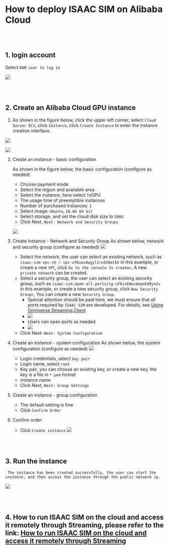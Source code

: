 # How to deploy ISAAC SIM on Alibaba Cloud

<br><br>
## 1. login account
    
Select `RAM user to log in`
    
![](./images/1.1.login.JPG)

<br><br>
## 2. Create an Alibaba Cloud GPU instance

1. As shown in the figure below, click the upper left corner, select `Cloud Server ECS`, click `Instance`, click `Create Instance` to enter the instance creation interface.

![](./images/2.1.create_instance_entry.gif)

![](./images/2.2.create_instance_ui.JPG)

2. Create an instance - basic configuration

     As shown in the figure below, the basic configuration (configure as needed)
     * Choose payment mode
     * Select the region and available area
     * Select the instance, here select `T4`GPU
     * The usage time of preemptible instances
     * Number of purchased instances: `1`
     * Select image: `Ubuntu`, `18.04 64 bit`
     * Select storage, and set the cloud disk size to `500G`
     * Click Next, `Next: Network and Security Groups`

    ![](./images/2.2.basic_config.gif)

3. Create Instance - Network and Security Group
     As shown below, network and security group (configure as needed)
     ![](./images/2.3.network_and_safe.gif)
     * Select the network, the user can select an existing network, such as `isaac-sim-vpc-sh / vpc-uf6uov4wgyl1ru928mlbk` in this example, or create a new `VPC`, click `Go to the console to create>`, A new `private network` can be created.
     * Select a security group, the user can select an existing security group, such as `isaac-sim-open-all-ports/sg-uf6ix68ocmepok99yn2v` in this example, or create a new security group, click `New Security Group>`, You can create a new `Security Group`.
       * Special attention should be paid here, we must ensure that all ports required by `ISAAC SIM` are developed. For details, see [Using Omniverse Streaming Client](https://docs.omniverse.nvidia.com/app_streaming-client/app_streaming-client/user-manual.html)
       * ![](./images/2.3.1.streaming_ports.JPG)
       * Users can open ports as needed
       * ![](./images/2.3.2.open_network_ports.JPG)
     * Click Next: `Next: System Configuration`
  
4. Create an instance - system configuration
     As shown below, the system configuration (configure as needed)
     ![](./images/2.4.system_config.gif)
     * Login credentials, select `key pair`
     * Login name, select `root`
     * Key pair, you can choose an existing key, or create a new key, the key is a file in `*.pem` format
     * instance name
     * Click Next, `Next: Group Settings`
  
5. Create an instance - group configuration
    * The default setting is fine
    * Click `Confirm Order`


6. Confirm order
    * Click `Create instance`
  ![](./images/2.6.create_instance.JPG)

<br><br>   
## 3. Run the instance
     The instance has been created successfully, the user can start the instance, and then access the instance through the public network ip.
![](./images/3.1.run_instance.JPG)

<br><br>
## 4. How to run ISAAC SIM on the cloud and access it remotely through Streaming, please refer to the link: [How to run ISAAC SIM on the cloud and access it remotely through Streaming](../isaac_sim_cloud_run_isaac_sim/isaac_sim_cloud_run_isaac_sim.md)


 

